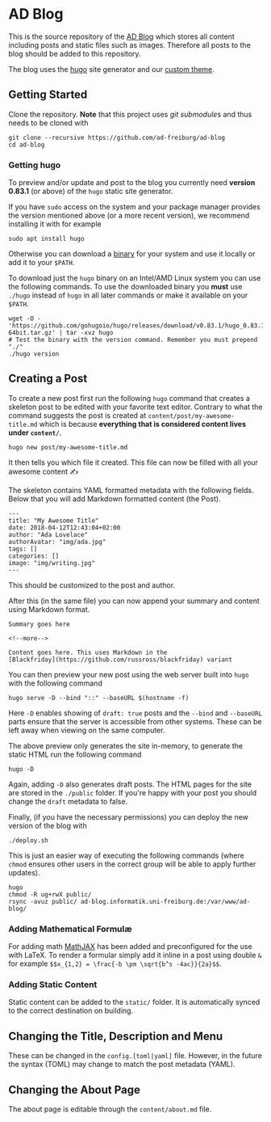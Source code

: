 AD Blog
=======
This is the source repository of the [AD
Blog](https://ad-blog.informatik.uni-freiburg.de) which stores all content
including posts and static files such as images. Therefore all posts to the
blog should be added to this repository.

The blog uses the [hugo](https://gohugo.io) site generator and our [custom
theme](https://github.com/ad-freiburg/ad-blog-theme).

## Getting Started
Clone the repository. **Note** that this project uses *git submodule*s and thus
needs to be cloned with

    git clone --recursive https://github.com/ad-freiburg/ad-blog
    cd ad-blog

### Getting hugo
To preview and/or update and post to the blog you currently need **version 0.83.1** (or above)
of the `hugo` static site generator.

If you have `sudo` access on the system and your package manager provides the version mentioned above (or a more recent version), we
recommend installing it with for example

    sudo apt install hugo

Otherwise you can download
a [binary](https://github.com/gohugoio/hugo/releases) for your system and use
it locally or add it to your `$PATH`.

To download just the `hugo` binary on an Intel/AMD Linux system you can use the
following commands. To use the downloaded binary you **must** use `./hugo`
instead of `hugo` in all later commands or make it available on your `$PATH`.

    wget -O - 'https://github.com/gohugoio/hugo/releases/download/v0.83.1/hugo_0.83.1_Linux-64bit.tar.gz' | tar -xvz hugo
    # Test the binary with the version command. Remember you must prepend "./"
    ./hugo version

## Creating a Post

To create a new post first run the following `hugo` command that creates
a skeleton post to be edited with your favorite text editor. Contrary to what
the command suggests the post is created at `content/post/my-awesome-title.md`
which is because **everything that is considered content lives under
`content/`**.

    hugo new post/my-awesome-title.md

It then tells you which file it created. This file can now be filled with all
your awesome content ✍️

The skeleton contains YAML formatted metadata with the following fields. Below
that you will add Markdown formatted content (the Post).

    ---
    title: "My Awesome Title"
    date: 2018-04-12T12:43:04+02:00
    author: "Ada Lovelace"
    authorAvatar: "img/ada.jpg"
    tags: []
    categories: []
    image: "img/writing.jpg"
    ---

This should be customized to the post and author.

After this (in the same file) you can now append your summary and content using
Markdown format.

    Summary goes here

    <!--more-->

    Content goes here. This uses Markdown in the
    [Blackfriday](https://github.com/russross/blackfriday) variant

You can then preview your new post using the web server built into `hugo` with
the following command

    hugo serve -D --bind "::" --baseURL $(hostname -f)

Here `-D` enables showing of `draft: true` posts and the `--bind` and
`--baseURL` parts ensure that the server is accessible from other systems.
These can be left away when viewing on the same computer.

The above preview only generates the site in-memory, to generate the static
HTML run the following command

    hugo -D

Again, adding `-D` also generates draft posts. The HTML pages for the site are
stored in the `./public` folder. If you're happy with your post you should
change the `draft` metadata to false.

Finally, (if you have the necessary permissions) you can deploy the new version
of the blog with

    ./deploy.sh

This is just an easier way of executing the following commands (where `chmod`
ensures other users in the correct group will be able to apply further
updates).

    hugo
    chmod -R ug+rwX public/
    rsync -avuz public/ ad-blog.informatik.uni-freiburg.de:/var/www/ad-blog/

### Adding Mathematical Formulæ
For adding math [MathJAX](https://www.mathjax.org) has been added and
preconfigured for the use with LaTeX. To render a formular simply add it inline
in a post using double `&` for example `$$x_{1,2} = \frac{-b \pm \sqrt{b^s
-4ac}}{2a}$$`.

### Adding Static Content
Static content can be added to the `static/` folder. It is automatically synced
to the correct destination on building.

## Changing the Title, Description and Menu
These can be changed in the `config.[toml|yaml]` file. However, in the future
the syntax (TOML) may change to match the post metadata (YAML).

## Changing the About Page
The about page is editable through the `content/about.md` file.
